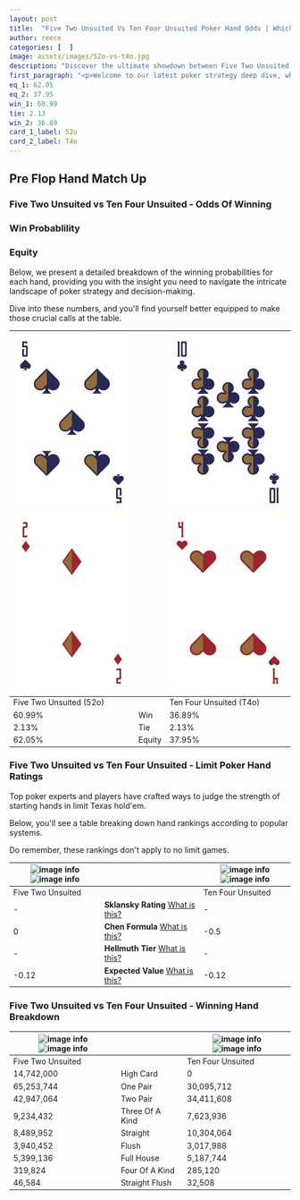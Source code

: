 ```yaml
---
layout: post
title:  "Five Two Unsuited Vs Ten Four Unsuited Poker Hand Odds | Which Is The Better Hand In Poker? A Complete Guide"
author: reece
categories: [  ]
image: assets/images/52o-vs-t4o.jpg
description: "Discover the ultimate showdown between Five Two Unsuited and Ten Four Unsuited in poker! Uncover the odds, strategies, and scenarios where one hand triumphs over the other. Get ready to up your poker game with this thrilling analysis."
first_paragraph: "<p>Welcome to our latest poker strategy deep dive, where we're pitting two distinct hands against each other in a high-stakes showdown: Five Two Unsuited vs Ten Four Unsuited.</p><p>In the dynamic world of poker, every decision counts, and knowing which hand holds the upper hand is key to your success at the table.</p><p>In this article, we'll dissect these two hands, explore the scenarios where one dominates the other, and equip you with the knowledge to make strategic choices that can tip the odds in your favor.</p><p>Get ready to unravel the intriguing dynamics of these poker hands and elevate your game to new heights.</p>"
eq_1: 62.05
eq_2: 37.95
win_1: 60.99
tie: 2.13
win_2: 36.89
card_1_label: 52o
card_2_label: T4o
---
```




[comment]: # (sp0)

## Pre Flop Hand Match Up

<div class="table hand-ratings" markdown="1"> 



### Five Two Unsuited vs Ten Four Unsuited - Odds Of Winning


  
<div class="row graphs"> 
<div class="col-lg-6">
    <h3>Win Probablility</h3>
    <canvas id="WinChart"></canvas>
</div>
<div class="col-lg-6">
    <h3>Equity</h3>
    <canvas id="EquityChart"></canvas>
</div>
</div>

  Below, we present a detailed breakdown of the winning probabilities for each hand, providing you with the insight you need to navigate the intricate landscape of poker strategy and decision-making. 

Dive into these numbers, and you'll find yourself better equipped to make those crucial calls at the table.


    
| ![image info](assets/images/hand1/5.png) ![image info](assets/images/hand1/2o.png) |  | ![image info](assets/images/hand2/t.png) ![image info](assets/images/hand2/4o.png) |
| -------- | -------- | -------- |
| Five Two Unsuited (52o) |  | Ten Four Unsuited (T4o) |
| 60.99% | Win | 36.89% |
| 2.13% | Tie | 2.13% |
| 62.05% | Equity | 37.95% |




[comment]: # (sp1)



### Five Two Unsuited vs Ten Four Unsuited - Limit Poker Hand Ratings

Top poker experts and players have crafted ways to judge the strength of starting hands in limit Texas hold'em. 

Below, you'll see a table breaking down hand rankings according to popular systems. 

Do remember, these rankings don't apply to no limit games.


    
| ![image info](https://www.riverpairs.com/assets/images/hand1/5.png) ![image info](https://www.riverpairs.com/assets/images/hand1/2o.png) |  | ![image info](https://www.riverpairs.com/assets/images/hand2/t.png) ![image info](https://www.riverpairs.com/assets/images/hand2/4o.png) |
| -------- | -------- | -------- |
| Five Two Unsuited |  | Ten Four Unsuited |
| - | **Sklansky Rating** [What is this?](/sklansky-rating-explained) | - |
| 0 | **Chen Formula** [What is this?](/chen-formula-explained) | -0.5 |
| - | **Hellmuth Tier** [What is this?](/Hellmuth-tier-explained) | - |
| -0.12 | **Expected Value** [What is this?](/expected-value-explained) | -0.12 |




[comment]: # (sp2)



### Five Two Unsuited vs Ten Four Unsuited - Winning Hand Breakdown


    
| ![image info](https://www.riverpairs.com/assets/images/hand1/5.png) ![image info](https://www.riverpairs.com/assets/images/hand1/2o.png) |  | ![image info](https://www.riverpairs.com/assets/images/hand2/t.png) ![image info](https://www.riverpairs.com/assets/images/hand2/4o.png) |
| -------- | -------- | -------- |
| Five Two Unsuited |  | Ten Four Unsuited |
| 14,742,000 | High Card | 0 |
| 65,253,744 | One Pair | 30,095,712 |
| 42,947,064 | Two Pair | 34,411,608 |
| 9,234,432 | Three Of A Kind | 7,623,936 |
| 8,489,952 | Straight | 10,304,064 |
| 3,940,452 | Flush | 3,017,988 |
| 5,399,136 | Full House | 5,187,744 |
| 319,824 | Four Of A Kind | 285,120 |
| 46,584 | Straight Flush | 32,508 |




[comment]: # (sp3)



</div>

[comment]: # (sp4)



[comment]: # (sp5)


